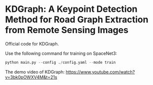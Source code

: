 # KDGraph: A Keypoint Detection Method for Road Graph Extraction from Remote Sensing Images

Official code for KDGraph.

Use the following command for training on SpaceNet3:
```Python
python main.py --config ./config.yaml --mode train
```

The demo video of KDGraph: https://www.youtube.com/watch?v=3bk0pOWXV4M&t=21s
